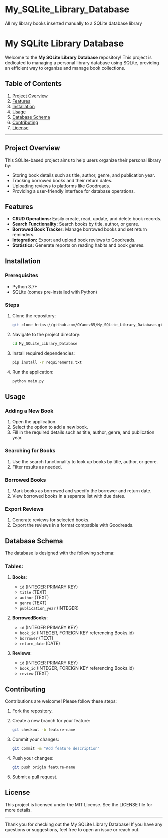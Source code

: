 # My_SQLite_Library_Database
All my library books inserted manually to a SQLite database library

# My SQLite Library Database

Welcome to the **My SQLite Library Database** repository! This project is dedicated to managing a personal library database using SQLite, providing an efficient way to organize and manage book collections.

## Table of Contents

1. [Project Overview](#project-overview)
2. [Features](#features)
3. [Installation](#installation)
4. [Usage](#usage)
5. [Database Schema](#database-schema)
6. [Contributing](#contributing)
7. [License](#license)

---

## Project Overview

This SQLite-based project aims to help users organize their personal library by:

- Storing book details such as title, author, genre, and publication year.
- Tracking borrowed books and their return dates.
- Uploading reviews to platforms like Goodreads.
- Providing a user-friendly interface for database operations.

## Features

- **CRUD Operations:** Easily create, read, update, and delete book records.
- **Search Functionality:** Search books by title, author, or genre.
- **Borrowed Book Tracker:** Manage borrowed books and set return reminders.
- **Integration:** Export and upload book reviews to Goodreads.
- **Statistics:** Generate reports on reading habits and book genres.

## Installation

### Prerequisites

- Python 3.7+
- SQLite (comes pre-installed with Python)

### Steps

1. Clone the repository:

   ```bash
   git clone https://github.com/OYanez85/My_SQLite_Library_Database.git
   ```

2. Navigate to the project directory:

   ```bash
   cd My_SQLite_Library_Database
   ```

3. Install required dependencies:

   ```bash
   pip install -r requirements.txt
   ```

4. Run the application:

   ```bash
   python main.py
   ```

## Usage

### Adding a New Book

1. Open the application.
2. Select the option to add a new book.
3. Fill in the required details such as title, author, genre, and publication year.

### Searching for Books

1. Use the search functionality to look up books by title, author, or genre.
2. Filter results as needed.

### Borrowed Books

1. Mark books as borrowed and specify the borrower and return date.
2. View borrowed books in a separate list with due dates.

### Export Reviews

1. Generate reviews for selected books.
2. Export the reviews in a format compatible with Goodreads.

## Database Schema

The database is designed with the following schema:

### Tables:

1. **Books**:
   - `id` (INTEGER PRIMARY KEY)
   - `title` (TEXT)
   - `author` (TEXT)
   - `genre` (TEXT)
   - `publication_year` (INTEGER)

2. **BorrowedBooks**:
   - `id` (INTEGER PRIMARY KEY)
   - `book_id` (INTEGER, FOREIGN KEY referencing Books.id)
   - `borrower` (TEXT)
   - `return_date` (DATE)

3. **Reviews**:
   - `id` (INTEGER PRIMARY KEY)
   - `book_id` (INTEGER, FOREIGN KEY referencing Books.id)
   - `review` (TEXT)

## Contributing

Contributions are welcome! Please follow these steps:

1. Fork the repository.
2. Create a new branch for your feature:

   ```bash
   git checkout -b feature-name
   ```

3. Commit your changes:

   ```bash
   git commit -m "Add feature description"
   ```

4. Push your changes:

   ```bash
   git push origin feature-name
   ```

5. Submit a pull request.

## License

This project is licensed under the MIT License. See the LICENSE file for more details.

---

Thank you for checking out the My SQLite Library Database! If you have any questions or suggestions, feel free to open an issue or reach out.

